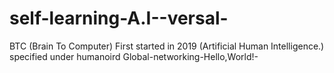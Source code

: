 # self-learning-A.I--versal-
BTC (Brain To Computer) First started in 2019  (Artificial Human Intelligence.) specified under humanoird 
Global-networking-Hello,World!-
